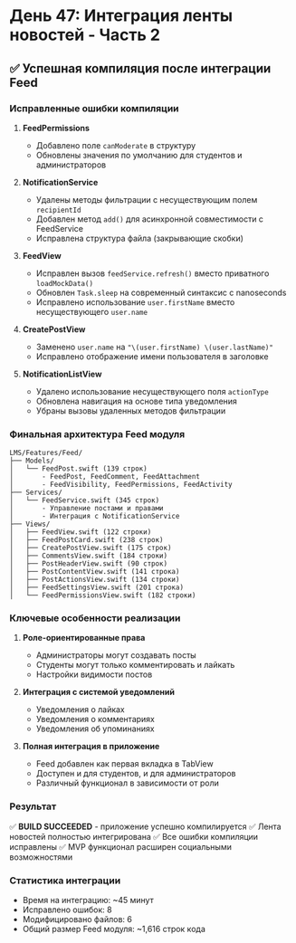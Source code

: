 # День 47: Интеграция ленты новостей - Часть 2

## ✅ Успешная компиляция после интеграции Feed

### Исправленные ошибки компиляции

1. **FeedPermissions**
   - Добавлено поле `canModerate` в структуру
   - Обновлены значения по умолчанию для студентов и администраторов

2. **NotificationService**
   - Удалены методы фильтрации с несуществующим полем `recipientId`
   - Добавлен метод `add()` для асинхронной совместимости с FeedService
   - Исправлена структура файла (закрывающие скобки)

3. **FeedView**
   - Исправлен вызов `feedService.refresh()` вместо приватного `loadMockData()`
   - Обновлен `Task.sleep` на современный синтаксис с nanoseconds
   - Исправлено использование `user.firstName` вместо несуществующего `user.name`

4. **CreatePostView**
   - Заменено `user.name` на `"\(user.firstName) \(user.lastName)"`
   - Исправлено отображение имени пользователя в заголовке

5. **NotificationListView**
   - Удалено использование несуществующего поля `actionType`
   - Обновлена навигация на основе типа уведомления
   - Убраны вызовы удаленных методов фильтрации

### Финальная архитектура Feed модуля

```
LMS/Features/Feed/
├── Models/
│   └── FeedPost.swift (139 строк)
│       - FeedPost, FeedComment, FeedAttachment
│       - FeedVisibility, FeedPermissions, FeedActivity
├── Services/
│   └── FeedService.swift (345 строк)
│       - Управление постами и правами
│       - Интеграция с NotificationService
├── Views/
│   ├── FeedView.swift (122 строки)
│   ├── FeedPostCard.swift (238 строк)
│   ├── CreatePostView.swift (175 строк)
│   ├── CommentsView.swift (184 строки)
│   ├── PostHeaderView.swift (90 строк)
│   ├── PostContentView.swift (141 строка)
│   ├── PostActionsView.swift (134 строки)
│   ├── FeedSettingsView.swift (201 строка)
│   └── FeedPermissionsView.swift (182 строки)
```

### Ключевые особенности реализации

1. **Роле-ориентированные права**
   - Администраторы могут создавать посты
   - Студенты могут только комментировать и лайкать
   - Настройки видимости постов

2. **Интеграция с системой уведомлений**
   - Уведомления о лайках
   - Уведомления о комментариях
   - Уведомления об упоминаниях

3. **Полная интеграция в приложение**
   - Feed добавлен как первая вкладка в TabView
   - Доступен и для студентов, и для администраторов
   - Различный функционал в зависимости от роли

### Результат

✅ **BUILD SUCCEEDED** - приложение успешно компилируется
✅ Лента новостей полностью интегрирована
✅ Все ошибки компиляции исправлены
✅ MVP функционал расширен социальными возможностями

### Статистика интеграции
- Время на интеграцию: ~45 минут
- Исправлено ошибок: 8
- Модифицировано файлов: 6
- Общий размер Feed модуля: ~1,616 строк кода 